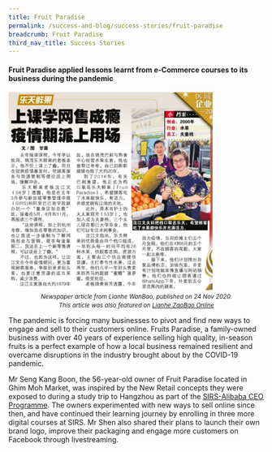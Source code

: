 ```yaml
---
title: Fruit Paradise
permalink: /success-and-blog/success-stories/fruit-paradise
breadcrumb: Fruit Paradise
third_nav_title: Success Stories
---
```

<h4>Fruit Paradise applied lessons learnt from e-Commerce courses to its business during the pandemic</h4>

<img src="/images/images-2021/SuccessStories-FruitsParadise.png" style="width:80%;">
<center><small><i>Newspaper article from Lianhe WanBao, published on 24 Nov 2020.<br>
This article was also featured on <a href="https://www.zaobao.com.sg/zfinance/sme/story20201124-1103583?fbclid=IwAR1hgrHRJM1Ac0KLUc4W0HB2o0Uzi55DvbKYgt80jW4BTGISHaQH2vNpc0o">Lianhe ZaoBao Online</a></i></small></center>

<p>The pandemic is forcing many businesses to pivot and find new ways to engage and sell to their customers online. Fruits Paradise, a family-owned business 
with over 40 years of experience selling high quality, in-season fruits is a perfect example of how a local business remained resilient and overcame disruptions in the industry brought about by the COVID-19 pandemic.</p>

<p>Mr Seng Kang Boon, the 56-year-old owner of Fruit Paradise located in Ghim Moh Market, was inspired by the New Retail concepts they were exposed to during a study trip to Hangzhou as part of the <a href="/digital-programmes/alibaba-business-school/alibaba-ceo-programme">SIRS-Alibaba CEO Programme</a>. The owners experimented with new ways to sell online since then, and have continued their learning journey by enrolling in three more digital courses at SIRS. Mr Shen also shared their plans to launch their own brand logo, improve their packaging and engage more customers on Facebook through livestreaming.</p>